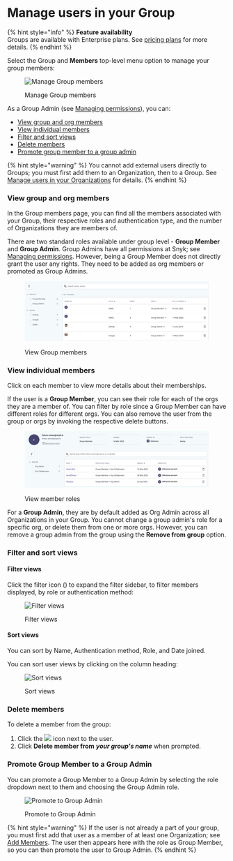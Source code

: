 # Manage users in your Group

{% hint style="info" %}
**Feature availability**\
Groups are available with Enterprise plans. See [pricing plans](https://snyk.io/plans/) for more details.
{% endhint %}

Select the Group and **Members** top-level menu option to manage your group members:

<figure><img src="../../.gitbook/assets/snyk-group-member.png" alt="Manage Group members"><figcaption><p>Manage Group members</p></figcaption></figure>

As a Group Admin (see [Managing permissions](managing-permissions.md)), you can:

* [View group and org members](manage-users-in-your-organizations-1.md#view-group-and-org-members)
* [View individual members](manage-users-in-your-organizations-1.md#view-individual-members)
* [Filter and sort views](manage-users-in-your-organizations-1.md#filter-and-sort-views)
* [Delete members](manage-users-in-your-organizations-1.md#delete-members)
* [Promote group member to a group admin](manage-users-in-your-organizations-1.md#promote-group-member-to-a-group-admin)

{% hint style="warning" %}
You cannot add external users directly to Groups; you must first add them to an Organization, then to a Group. See [Manage users in your Organizations](manage-users-in-your-organizations.md) for details.
{% endhint %}

### View group and org members

In the Group members page, you can find all the members associated with your Group, their respective roles and authentication type, and the number of Organizations they are members of.

There are two standard roles available under group level - **Group Member** and **Group Admin**. Group Admins have all permissions at Snyk; see [Managing permissions](managing-permissions.md). However, being a Group Member does not directly grant the user any rights. They need to be added as org members or promoted as Group Admins.

<figure><img src="../../.gitbook/assets/image (546).png" alt="View Group members"><figcaption><p>View Group members</p></figcaption></figure>

### View individual members

Click on each member to view more details about their memberships.

If the user is a **Group Member**, you can see their role for each of the orgs they are a member of. You can filter by role since a Group Member can have different roles for different orgs. You can also remove the user from the group or orgs by invoking the respective delete buttons.

<figure><img src="../../.gitbook/assets/image (398).png" alt="View member roles"><figcaption><p>View member roles</p></figcaption></figure>

For a **Group Admin**, they are by default added as Org Admin across all Organizations in your Group. You cannot change a group admin's role for a specific org, or delete them from one or more orgs. However, you can remove a group admin from the group using the **Remove from group** option.

### Filter and sort views

#### Filter views

Click the filter icon (<img src="../../.gitbook/assets/Screenshot 2022-03-11 at 08.47.59.png" alt="" data-size="line">) to expand the filter sidebar, to filter members displayed, by role or authentication method:

<figure><img src="../../.gitbook/assets/Screenshot 2022-04-26 at 06.33.04.png" alt="Filter views"><figcaption><p>Filter views</p></figcaption></figure>

#### Sort views

You can sort by Name, Authentication method, Role, and Date joined.

You can sort user views by clicking on the column heading:

<figure><img src="../../.gitbook/assets/Screenshot 2022-03-11 at 09.01.07.png" alt="Sort views"><figcaption><p>Sort views</p></figcaption></figure>

### Delete members

To delete a member from the group:

1. Click the ![](<../../.gitbook/assets/Screenshot 2022-03-11 at 08.05.56.png>) icon next to the user.
2. Click **Delete member from** _**your group's name**_ when prompted.

### Promote Group Member to a Group Admin

You can promote a Group Member to a Group Admin by selecting the role dropdown next to them and choosing the Group Admin role.

<figure><img src="../../.gitbook/assets/Screenshot 2022-08-09 at 12.40.00.png" alt="Promote to Group Admin"><figcaption><p>Promote to Group Admin</p></figcaption></figure>

{% hint style="warning" %}
If the user is not already a part of your group, you must first add that user as a member of at least one Organization; see [Add Members](manage-users-in-your-organizations.md#add-members). The user then appears here with the role as Group Member, so you can then promote the user to Group Admin.
{% endhint %}
